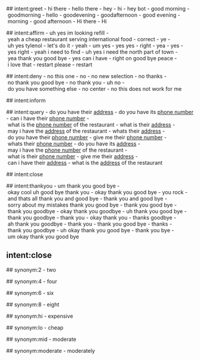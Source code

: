 ## intent:greet
- hi there
- hello there
- hey
- hi
- hey bot
- good morning
- goodmorning
- hello
- goodevening
- goodafternoon
- good evening
- morning
- good afternoon
- Hi there
- Hi

## intent:affirm
- uh yes im looking refill
- yeah a cheap restaurant serving international food
- correct
- ye
- uh yes tylenol
- let's do it
- yeah
- um yes
- yes yes
- right
- yea
- yes
- yes right
- yeah i need to find
- uh yes i need the north part of town
- yea thank you good bye
- yes can i have
- right on good bye peace
- i love that
- restart please
- restart

## intent:deny
- no this one
- no
- no new selection
- no thanks
- no thank you good bye
- no thank you
- uh no
- do you have something else
- no center
- no this does not work for me

## intent:inform


## intent:query
- do you have their [address](info)
- do you have its [phone number](info)
- can i have their [phone number](info)
- what is the [phone number](info) of the restaurant
- what is their [address](info)
- may i have the [address](info) of the restaurant
- whats their [address](info)
- do you have their [phone number](info)
- give me their [phone number](info)
- whats their [phone number](info)
- do you have its [address](info)
- may i have the [phone number](info) of the restaurant
- what is their [phone number](info)
- give me their [address](info)
- can i have their [address](info)
- what is the [address](info) of the restaurant

## intent:close

## intent:thankyou
- um thank you good bye
- okay cool uh good bye thank you
- okay thank you good bye
- you rock
- and thats all thank you and good bye
- thank you and good bye
- sorry about my mistakes thank you good bye
- thank you good bye
- thank you goodbye
- okay thank you goodbye
- uh thank you good bye
- thank you goodbye
- thank you
- okay thank you
- thanks goodbye
- ah thank you goodbye
- thank you
- thank you good bye
- thanks
- thank you goodbye
- uh okay thank you good bye
- thank you bye
- um okay thank you good bye

## intent:close

## synonym:2
- two

## synonym:4
- four

## synonym:6
- six

## synonym:8
- eight

## synonym:hi
- expensive

## synonym:lo
- cheap

## synonym:mid
- moderate

## synonym:moderate
- moderately